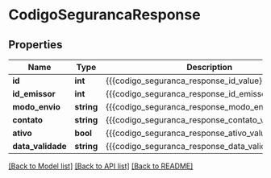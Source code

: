 # CodigoSegurancaResponse

## Properties
Name | Type | Description | Notes
------------ | ------------- | ------------- | -------------
**id** | **int** | {{{codigo_seguranca_response_id_value}}} | [optional] 
**id_emissor** | **int** | {{{codigo_seguranca_response_id_emissor_value}}} | [optional] 
**modo_envio** | **string** | {{{codigo_seguranca_response_modo_envio_value}}} | [optional] 
**contato** | **string** | {{{codigo_seguranca_response_contato_value}}} | [optional] 
**ativo** | **bool** | {{{codigo_seguranca_response_ativo_value}}} | [optional] 
**data_validade** | **string** | {{{codigo_seguranca_response_data_validade_value}}} | [optional] 

[[Back to Model list]](../README.md#documentation-for-models) [[Back to API list]](../README.md#documentation-for-api-endpoints) [[Back to README]](../README.md)


